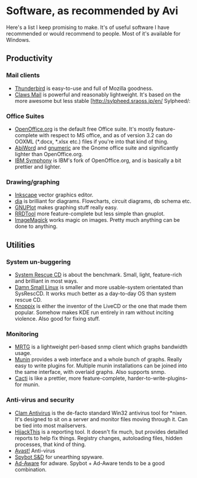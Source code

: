 Software, as recommended by Avi
================================

Here's a list I keep promising to make. It's of useful software I have recommended or would recommend to people. Most of it's available for Windows.


Productivity
------------

### Mail clients

* [Thunderbird](http://en-gb.www.mozillamessaging.com/en-GB/thunderbird) is easy-to-use and full of Mozilla goodness.
* [Claws Mail](http://www.claws-mail.org/) is powerful and reasonably lightweight. It's based on the more awesome but less stable [http://sylpheed.sraoss.jp/en/ Sylpheed/:

### Office Suites
* [OpenOffice.org](http://openoffice.org) is the default free Office suite. It's mostly feature-complete with respect to MS office, and as of version 3.2 can do OOXML (*.docx, *.xlsx etc.) files if you're into that kind of thing.
* [AbiWord](http://www.abisource.com/) and [gnumeric](http://projects.gnome.org/gnumeric/downloads.shtml) are the Gnome office suite and significantly lighter than OpenOffice.org.
* [IBM Symphony](http://symphony.lotus.com/software/lotus/symphony/home.nsf/home) is IBM's fork of OpenOffice.org, and is basically a bit prettier and lighter.

### Drawing/graphing 
* [Inkscape](http://www.inkscape.org/) vector graphics editor. 
* [dia](http://projects.gnome.org/dia/) is brilliant for diagrams. Flowcharts, circuit diagrams, db schema etc.
* [GNUPlot](http://www.gnuplot.info/) makes graphing stuff really easy.
* [RRDTool](http://oss.oetiker.ch/rrdtool/) more feature-complete but less simple than gnuplot.
* [ImageMagick](http://www.imagemagick.org/script/index.php) works magic on images. Pretty much anything can be done to anything.

Utilities
---------

### System un-buggering
* [System Rescue CD](http://www.sysresccd.org/Main_Page) is about the benchmark. Small, light, feature-rich and brilliant in most ways.
* [Damn Small Linux](http://www.damsmalllinux.org/) is smaller and more usable-system orientated than SysRescCD. It works much better as a day-to-day OS than system rescue CD.
* [Knoppix](http://www.knoppix.net/) is either the inventor of the LiveCD or the one that made them popular. Somehow makes KDE run entirely in ram without inciting violence. Also good for fixing stuff.

### Monitoring
* [MRTG](http://oss.oetiker.ch/mrtg/) is a lightweight perl-based snmp client which graphs bandwidth usage.
* [Munin](http://munin.projects.linpro.no/) provides a web interface and a whole bunch of graphs. Really easy to write plugins for. Multiple munin installations can be joined into the same interface, with overlaid graphs. Also supports snmp.
* [Cacti](http://www.cacti.net/) is like a prettier, more feature-complete, harder-to-write-plugins-for munin.

### Anti-virus and security
* [Clam Antivirus](http://www.clamav.net/) is the de-facto standard Win32 antivirus tool for *nixen. It's designed to sit on a server and monitor files moving through it. Can be tied into most mailservers.
* [HijackThis](http://free.antivirus.com/hijackthis/) is a reporting tool. It doesn't fix much, but provides detailled reports to help fix things. Registry changes, autoloading files, hidden processes, that kind of thing.
* [Avast!](http://www.avast.com/en-gb/index) Anti-virus
* [Spybot S&D](http://www.safer-networking.org/index2.html) for unearthing spyware.
* [Ad-Aware](http://www.lavasoft.com/products/ad_aware.php) for adware. Spybot + Ad-Aware tends to be a good combination.

